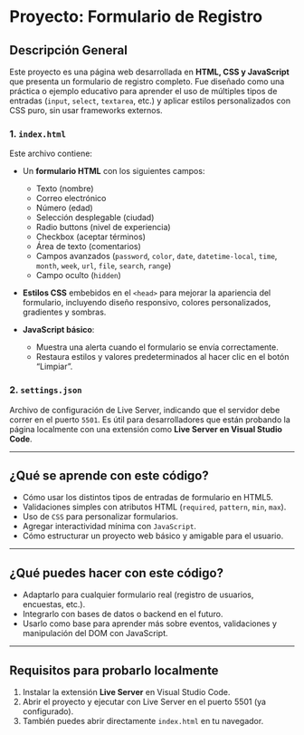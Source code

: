 
#  Proyecto: Formulario de Registro 

##  Descripción General

Este proyecto es una página web desarrollada en **HTML, CSS y JavaScript** que presenta un formulario de registro completo. Fue diseñado como una práctica o ejemplo educativo para aprender el uso de múltiples tipos de entradas (`input`, `select`, `textarea`, etc.) y aplicar estilos personalizados con CSS puro, sin usar frameworks externos.


### 1. `index.html`

Este archivo contiene:

- Un **formulario HTML** con los siguientes campos:
  - Texto (nombre)
  - Correo electrónico
  - Número (edad)
  - Selección desplegable (ciudad)
  - Radio buttons (nivel de experiencia)
  - Checkbox (aceptar términos)
  - Área de texto (comentarios)
  - Campos avanzados (`password`, `color`, `date`, `datetime-local`, `time`, `month`, `week`, `url`, `file`, `search`, `range`)
  - Campo oculto (`hidden`)

- **Estilos CSS** embebidos en el `<head>` para mejorar la apariencia del formulario, incluyendo diseño responsivo, colores personalizados, gradientes y sombras.

- **JavaScript básico**:
  - Muestra una alerta cuando el formulario se envía correctamente.
  - Restaura estilos y valores predeterminados al hacer clic en el botón “Limpiar”.

### 2. `settings.json`

Archivo de configuración de Live Server, indicando que el servidor debe correr en el puerto `5501`. Es útil para desarrolladores que están probando la página localmente con una extensión como **Live Server en Visual Studio Code**.

---

##  ¿Qué se aprende con este código?

- Cómo usar los distintos tipos de entradas de formulario en HTML5.
- Validaciones simples con atributos HTML (`required`, `pattern`, `min`, `max`).
- Uso de `CSS` para personalizar formularios.
- Agregar interactividad mínima con `JavaScript`.
- Cómo estructurar un proyecto web básico y amigable para el usuario.

---

##  ¿Qué puedes hacer con este código?

- Adaptarlo para cualquier formulario real (registro de usuarios, encuestas, etc.).
- Integrarlo con bases de datos o backend en el futuro.
- Usarlo como base para aprender más sobre eventos, validaciones y manipulación del DOM con JavaScript.

---

##  Requisitos para probarlo localmente

1. Instalar la extensión **Live Server** en Visual Studio Code.
2. Abrir el proyecto y ejecutar con Live Server en el puerto 5501 (ya configurado).
3. También puedes abrir directamente `index.html` en tu navegador.
